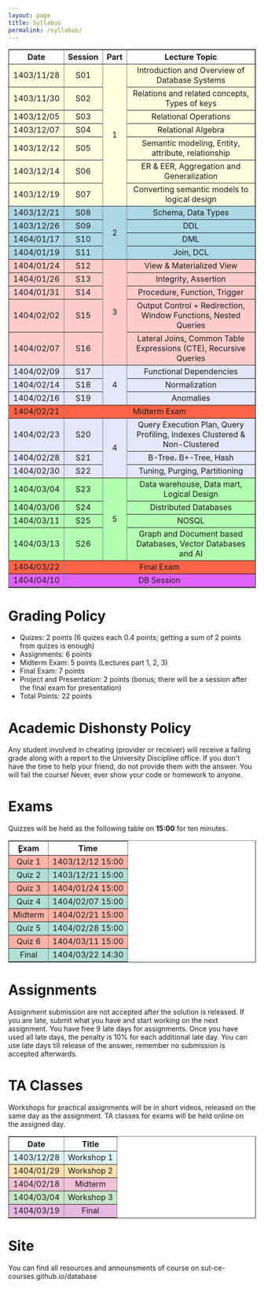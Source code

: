 ```yaml
---
layout: page
title: Syllabus
permalink: /syllabus/
---
```


<table border="1" style="width: 100%; text-align: center;">
    <tr>
        <th>Date</th>
        <th>Session</th>
        <th>Part</th>
        <th>Lecture Topic</th>
    </tr>
    <tr style="background-color: #ffffe0">
        <td>1403/11/28</td>
        <td>S01</td>
        <td rowspan="7">1</td>
        <td>Introduction and Overview of Database Systems</td>
    </tr>
    <tr style="background-color: #ffffe0">
        <td>1403/11/30</td>
        <td>S02</td>
        <td>Relations and related concepts, Types of keys</td>
    </tr>
    <tr style="background-color: #ffffe0">
        <td>1403/12/05</td>
        <td>S03</td>
        <td>Relational Operations</td>
    </tr>
    <tr style="background-color: #ffffe0">
        <td>1403/12/07</td>
        <td>S04</td>
        <td>Relational Algebra</td>
    </tr>
    <tr style="background-color: #ffffe0">
        <td>1403/12/12</td>
        <td>S05</td>
        <td>Semantic modeling, Entity, attribute, relationship</td>
    </tr>
    <tr style="background-color: #ffffe0">
        <td>1403/12/14</td>
        <td>S06</td>
        <td>ER & EER, Aggregation and Generalization</td>
    </tr>
    <tr style="background-color: #ffffe0">
        <td>1403/12/19</td>
        <td>S07</td>
        <td>Converting semantic models to logical design</td>
    </tr>
    <tr style="background-color: #add8e6">
        <td>1403/12/21</td>
        <td>S08</td>
        <td rowspan="4">2</td>
        <td>Schema, Data Types</td>
    </tr>
    <tr style="background-color: #add8e6">
        <td>1403/12/26</td>
        <td>S09</td>
        <td>DDL</td>
    </tr>
    <tr style="background-color: #add8e6">
        <td>1404/01/17</td>
        <td>S10</td>
        <td>DML</td>
    </tr>
    <tr style="background-color: #add8e6">
        <td>1404/01/19</td>
        <td>S11</td>
        <td>Join, DCL</td>
    </tr>
    <tr style="background-color: #ffcccb">
        <td>1404/01/24</td>
        <td>S12</td>
        <td rowspan="5">3</td>
        <td>View & Materialized View</td>
    </tr>
    <tr style="background-color: #ffcccb">
        <td>1404/01/26</td>
        <td>S13</td>
        <td>Integrity, Assertion</td>
    </tr>
    <tr style="background-color: #ffcccb">
        <td>1404/01/31</td>
        <td>S14</td>
        <td>Procedure, Function, Trigger</td>
    </tr>
    <tr style="background-color: #ffcccb">
        <td>1404/02/02</td>
        <td>S15</td>
        <td>Output Control + Redirection, Window Functions, Nested Queries</td>
    </tr>
    <tr style="background-color: #ffcccb">
        <td>1404/02/07</td>
        <td>S16</td>
        <td>Lateral Joins, Common Table Expressions (CTE), Recursive Queries</td>
    </tr>
    <tr style="background-color: #e6e6fa">
        <td>1404/02/09</td>
        <td>S17</td>
        <td rowspan="3">4</td>
        <td>Functional Dependencies</td>
    </tr>
    <tr style="background-color: #e6e6fa">
        <td>1404/02/14</td>
        <td>S18</td>
        <td>Normalization</td>
    </tr>
    <tr style="background-color: #e6e6fa">
        <td>1404/02/16</td>
        <td>S19</td>
        <td>Anomalies</td>
    </tr>
    <tr style="background-color: #ff6347">
        <td>1404/02/21</td>
        <td colspan="4" style="text-align: center;">Midterm Exam</td>
    </tr>
    <tr style="background-color: #e6e6fa">
        <td>1404/02/23</td>
        <td>S20</td>
        <td rowspan="3">4</td>
        <td>Query Execution Plan, Query Profiling, Indexes Clustered & Non-Clustered</td>
    </tr>
    <tr style="background-color: #e6e6fa">
        <td>1404/02/28</td>
        <td>S21</td>
        <td>B-Tree، B+-Tree, Hash</td>
    </tr>
    <tr style="background-color: #e6e6fa">
        <td>1404/02/30</td>
        <td>S22</td>
        <td>Tuning, Purging, Partitioning</td>
    </tr>
    <tr style="background-color: #b2ffb2">
        <td>1404/03/04</td>
        <td>S23</td>
        <td rowspan="4">5</td>
        <td>Data warehouse, Data mart, Logical Design</td>
    </tr>
    <tr style="background-color: #b2ffb2">
        <td>1404/03/06</td>
        <td>S24</td>
        <td>Distributed Databases</td>
    </tr>
    <tr style="background-color: #b2ffb2">
        <td>1404/03/11</td>
        <td>S25</td>
        <td>NOSQL</td>
    </tr>
    <tr style="background-color: #b2ffb2">
        <td>1404/03/13</td>
        <td>S26</td>
        <td>Graph and Document based Databases, Vector Databases and AI</td>
    </tr>
    <tr style="background-color: #ff6347">
        <td>1404/03/22</td>
        <td colspan="4" style="text-align: center;">Final Exam</td>
    </tr>
    <tr style="background-color: #e163ff">
        <td>1404/04/10</td>
        <td colspan="4" style="text-align: center;">DB Session</td>
    </tr>
</table>



# Grading Policy
  * Quizes: 2 points (6 quizes each 0.4 points; getting a sum of 2 points from quizes is enough)
  * Assignments: 6 points
  * Midterm Exam: 5 points (Lectures part 1, 2, 3)
  * Final Exam: 7 points
  * Project and Presentation: 2 points (bonus; there will be a session after the final exam for presentation)
  * Total Points: 22 points

# Academic Dishonsty Policy
Any student involved in cheating (provider or receiver) will receive a failing grade along with a report to the University Discipline office. If you don't have the time to help your friend, do not provide them with the answer. You will fail the course! Never, ever show your code or homework to anyone. 

# Exams
Quizzes will be held as the following table on **15:00** for ten minutes. 

<table border="1" style="width: 100%; text-align: center;">
  <tr>
    <th>ٍExam</th>
    <th>Time</th>
  </tr>
  <tr style="background-color: #FFB2A6;">
    <td>Quiz 1</td>
    <td>1403/12/12 15:00</td>
  </tr>
  <tr style="background-color: #B2E0D6;">
    <td>Quiz 2</td>
    <td>1403/12/21 15:00</td>
  </tr>
  <tr style="background-color: #FFB2A6;">
    <td>Quiz 3</td>
    <td>1404/01/24 15:00</td>
  </tr>
  <tr style="background-color: #B2E0D6;">
    <td>Quiz 4</td>
    <td>1404/02/07 15:00</td>
  </tr>
  <tr style="background-color: #FFB2A6;">
    <td>Midterm</td>
    <td>1404/02/21 15:00</td>
  </tr>
  <tr style="background-color: #B2E0D6;">
    <td>Quiz 5</td>
    <td>1404/02/28 15:00</td>
  </tr>
  <tr style="background-color: #FFB2A6;">
    <td>Quiz 6</td>
    <td>1404/03/11 15:00</td>
  </tr>
  <tr style="background-color: #B2E0D6;">
    <td>Final</td>
    <td>1404/03/22 14:30</td>
  </tr>
</table>



# Assignments
Assignment submission are not accepted after the solution is released. If you are late, submit what you have and start working on the next assignment. You have free 9 late days for assignments. Once you have used all late days, the penalty is 10% for each additional late day. You can use late days till release of the answer, remember no submission is accepted afterwards.


# TA Classes
Workshops for practical assignments will be in short videos, released on the same day as the assignment. TA classes for exams will be held online on the assigned day.

<table border="1" style="width: 100%; text-align: center;">
  <tr>
    <th>Date</th>
    <th>Title</th>
  </tr>
  <tr style="background-color: #e0f7fa;">
    <td>1403/12/28</td>
    <td>Workshop 1</td>
  </tr>
  <tr style="background-color: #ffe0b2;">
    <td>1404/01/29</td>
    <td>Workshop 2</td>
  </tr>
  <tr style="background-color: #F1C0D5;">
    <td>1404/02/18</td>
    <td>Midterm</td>
  </tr>
  <tr style="background-color: #c8e6c9;">
    <td>1404/03/04</td>
    <td>Workshop 3</td>
  </tr>
  <tr style="background-color: #E6B7E0;">
    <td>1404/03/19</td>
    <td>Final</td>
  </tr>
</table>

# Site
You can find all resources and announsments of course on sut-ce-courses.github.io/database
